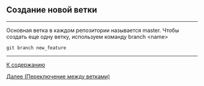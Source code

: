 
## Создание новой ветки

---

Основная ветка в каждом репозитории называется master. Чтобы создать еще одну ветку, используем команду branch \<name>

```bash=
git branch new_feature
```
---
[К содержанию](./readme.md)

[Далее (Переключение между ветками)](./switching_branch.md)

